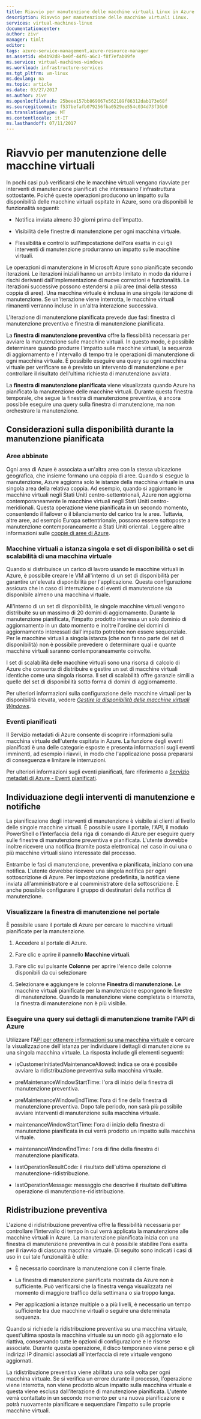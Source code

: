 ```yaml
---
title: Riavvio per manutenzione delle macchine virtuali Linux in Azure | Microsoft Docs
description: Riavvio per manutenzione delle macchine virtuali Linux.
services: virtual-machines-linux
documentationcenter: 
author: zivr
manager: timlt
editor: 
tags: azure-service-management,azure-resource-manager
ms.assetid: eb4b92d8-be0f-44f6-a6c3-f8f7efab09fe
ms.service: virtual-machines-windows
ms.workload: infrastructure-services
ms.tgt_pltfrm: vm-linux
ms.devlang: na
ms.topic: article
ms.date: 03/27/2017
ms.author: zivr
ms.openlocfilehash: 25beee157bb869067e562189f86312dab173e68f
ms.sourcegitcommit: f537befafb079256fba0529ee554c034d73f36b0
ms.translationtype: MT
ms.contentlocale: it-IT
ms.lasthandoff: 07/11/2017
---
```

# <a name="vm-restarting-maintenance"></a>Riavvio per manutenzione delle macchine virtuali

In pochi casi può verificarsi che le macchine virtuali vengano riavviate per interventi di manutenzione pianificati che interessano l'infrastruttura sottostante. Poiché queste operazioni producono un impatto sulla disponibilità delle macchine virtuali ospitate in Azure, sono ora disponibili le funzionalità seguenti:

-   Notifica inviata almeno 30 giorni prima dell'impatto.

-   Visibilità delle finestre di manutenzione per ogni macchina virtuale.

-   Flessibilità e controllo sull'impostazione dell'ora esatta in cui gli interventi di manutenzione produrranno un impatto sulle macchine virtuali.

Le operazioni di manutenzione in Microsoft Azure sono pianificate secondo iterazioni. Le iterazioni iniziali hanno un ambito limitato in modo da ridurre i rischi derivanti dall'implementazione di nuove correzioni e funzionalità. Le iterazioni successive possono estendersi a più aree (mai della stessa coppia di aree). Una macchina virtuale è inclusa in una singola iterazione di manutenzione. Se un'iterazione viene interrotta, le macchine virtuali rimanenti verranno incluse in un'altra interazione successiva.

L'iterazione di manutenzione pianificata prevede due fasi: finestra di manutenzione preventiva e finestra di manutenzione pianificata.

La **finestra di manutenzione preventiva** offre la flessibilità necessaria per avviare la manutenzione sulle macchine virtuali. In questo modo, è possibile determinare quando produrre l'impatto sulle macchine virtuali, la sequenza di aggiornamento e l'intervallo di tempo tra le operazioni di manutenzione di ogni macchina virtuale. È possibile eseguire una query su ogni macchina virtuale per verificare se è previsto un intervento di manutenzione e per controllare il risultato dell'ultima richiesta di manutenzione avviata.

La **finestra di manutenzione pianificata** viene visualizzata quando Azure ha pianificato la manutenzione delle macchine virtuali. Durante questa finestra temporale, che segue la finestra di manutenzione preventiva, è ancora possibile eseguire una query sulla finestra di manutenzione, ma non orchestrare la manutenzione.

## <a name="availability-considerations-during-planned-maintenance"></a>Considerazioni sulla disponibilità durante la manutenzione pianificata 

### <a name="paired-regions"></a>Aree abbinate

Ogni area di Azure è associata a un'altra area con la stessa ubicazione geografica, che insieme formano una coppia di aree. Quando si esegue la manutenzione, Azure aggiorna solo le istanze della macchina virtuale in una singola area della relativa coppia. Ad esempio, quando si aggiornano le macchine virtuali negli Stati Uniti centro-settentrionali, Azure non aggiorna contemporaneamente le macchine virtuali negli Stati Uniti centro-meridionali. Questa operazione viene pianificata in un secondo momento, consentendo il failover o il bilanciamento del carico tra le aree. Tuttavia, altre aree, ad esempio Europa settentrionale, possono essere sottoposte a manutenzione contemporaneamente a Stati Uniti orientali.
Leggere altre informazioni sulle [coppie di aree di Azure](https://docs.microsoft.com/azure/best-practices-availability-paired-regions).

### <a name="single-instance-vms-vs-availability-set-or-vm-scale-set"></a>Macchine virtuali a istanza singola e set di disponibilità o set di scalabilità di una macchina virtuale

Quando si distribuisce un carico di lavoro usando le macchine virtuali in Azure, è possibile creare le VM all'interno di un set di disponibilità per garantire un'elevata disponibilità per l'applicazione. Questa configurazione assicura che in caso di interruzione o di eventi di manutenzione sia disponibile almeno una macchina virtuale.

All'interno di un set di disponibilità, le singole macchine virtuali vengono distribuite su un massimo di 20 domini di aggiornamento. Durante la manutenzione pianificata, l'impatto prodotto interessa un solo dominio di aggiornamento in un dato momento e inoltre l'ordine dei domini di aggiornamento interessati dall'impatto potrebbe non essere sequenziale. Per le macchine virtuali a singola istanza (che non fanno parte del set di disponibilità) non è possibile prevedere o determinare quali e quante macchine virtuali saranno contemporaneamente coinvolte.

I set di scalabilità delle macchine virtuali sono una risorsa di calcolo di Azure che consente di distribuire e gestire un set di macchine virtuali identiche come una singola risorsa.
Il set di scalabilità offre garanzie simili a quelle del set di disponibilità sotto forma di domini di aggiornamento. 

Per ulteriori informazioni sulla configurazione delle macchine virtuali per la disponibilità elevata, vedere [*Gestire la disponibilità delle macchine virtuali Windows*](manage-availability.md?toc=%2fazure%2fvirtual-machines%2flinux%2ftoc.json).

### <a name="scheduled-events"></a>Eventi pianificati

Il Servizio metadati di Azure consente di scoprire informazioni sulla macchina virtuale dell'utente ospitata in Azure. La funzione degli eventi pianificati è una delle categorie esposte e presenta informazioni sugli eventi imminenti, ad esempio i riavvii, in modo che l'applicazione possa prepararsi di conseguenza e limitare le interruzioni.

Per ulteriori informazioni sugli eventi pianificati, fare riferimento a [Servizio metadati di Azure - Eventi pianificati](../virtual-machines-scheduled-events.md).

## <a name="maintenance-discovery-and-notifications"></a>Individuazione degli interventi di manutenzione e notifiche

La pianificazione degli interventi di manutenzione è visibile ai clienti al livello delle singole macchine virtuali. È possibile usare il portale, l'API, il modulo PowerShell o l'interfaccia della riga di comando di Azure per eseguire query sulle finestre di manutenzione preventiva e pianificata. L'utente dovrebbe inoltre ricevere una notifica (tramite posta elettronica) nel caso in cui una o più macchine virtuali siano interessate dal processo.

Entrambe le fasi di manutenzione, preventiva e pianificata, iniziano con una notifica. L'utente dovrebbe ricevere una singola notifica per ogni sottoscrizione di Azure. Per impostazione predefinita, la notifica viene inviata all'amministratore e al coamministratore della sottoscrizione. È anche possibile configurare il gruppo di destinatari della notifica di manutenzione.

### <a name="view-the-maintenance-window-in-the-portal"></a>Visualizzare la finestra di manutenzione nel portale 

È possibile usare il portale di Azure per cercare le macchine virtuali pianificate per la manutenzione.

1.  Accedere al portale di Azure.

2.  Fare clic e aprire il pannello **Macchine virtuali**.

3.  Fare clic sul pulsante **Colonne** per aprire l'elenco delle colonne disponibili da cui selezionare

4.  Selezionare e aggiungere le colonne **Finestra di manutenzione**. Le macchine virtuali pianificate per la manutenzione espongono le finestre di manutenzione. Quando la manutenzione viene completata o interrotta, la finestra di manutenzione non è più visibile.

### <a name="query-maintenance-details-using-the-azure-api"></a>Eseguire una query sui dettagli di manutenzione tramite l'API di Azure

Utilizzare l'[API per ottenere informazioni su una macchina virtuale](https://docs.microsoft.com/rest/api/compute/virtualmachines/virtualmachines-get) e cercare la visualizzazione dell'istanza per individuare i dettagli di manutenzione su una singola macchina virtuale. La risposta include gli elementi seguenti:

  - isCustomerInitiatedMaintenanceAllowed: indica se ora è possibile avviare la ridistribuzione preventiva sulla macchina virtuale.

  - preMaintenanceWindowStartTime: l'ora di inizio della finestra di manutenzione preventiva.

  - preMaintenanceWindowEndTime: l'ora di fine della finestra di manutenzione preventiva. Dopo tale periodo, non sarà più possibile avviare interventi di manutenzione sulla macchina virtuale.
    
  - maintenanceWindowStartTime: l'ora di inizio della finestra di manutenzione pianificata in cui verrà prodotto un impatto sulla macchina virtuale.

  - maintenanceWindowEndTime: l'ora di fine della finestra di manutenzione pianificata.
  
  - lastOperationResultCode: il risultato dell'ultima operazione di manutenzione-ridistribuzione.
 
  - lastOperationMessage: messaggio che descrive il risultato dell'ultima operazione di manutenzione-ridistribuzione.


## <a name="pre-emptive-redeploy"></a>Ridistribuzione preventiva

L'azione di ridistribuzione preventiva offre la flessibilità necessaria per controllare l'intervallo di tempo in cui verrà applicata la manutenzione alle macchine virtuali in Azure. La manutenzione pianificata inizia con una finestra di manutenzione preventiva in cui è possibile stabilire l'ora esatta per il riavvio di ciascuna macchina virtuale. Di seguito sono indicati i casi di uso in cui tale funzionalità è utile:

-   È necessario coordinare la manutenzione con il cliente finale.

-   La finestra di manutenzione pianificata mostrata da Azure non è sufficiente.
    Può verificarsi che la finestra venga visualizzata nel momento di maggiore traffico della settimana o sia troppo lunga.

-   Per applicazioni a istanze multiple o a più livelli, è necessario un tempo sufficiente tra due macchine virtuali o seguire una determinata sequenza.

Quando si richiede la ridistribuzione preventiva su una macchina virtuale, quest'ultima sposta la macchina virtuale su un nodo già aggiornato e lo riattiva, conservando tutte le opzioni di configurazione e le risorse associate. Durante questa operazione, il disco temporaneo viene perso e gli indirizzi IP dinamici associati all'interfaccia di rete virtuale vengono aggiornati.

La ridistribuzione preventiva viene abilitata una sola volta per ogni macchina virtuale. Se si verifica un errore durante il processo, l'operazione viene interrotta, non viene prodotto alcun impatto sulla macchina virtuale e questa viene esclusa dall'iterazione di manutenzione pianificata. L'utente verrà contattato in un secondo momento per una nuova pianificazione e potrà nuovamente pianificare e sequenziare l'impatto sulle proprie macchine virtuali.

